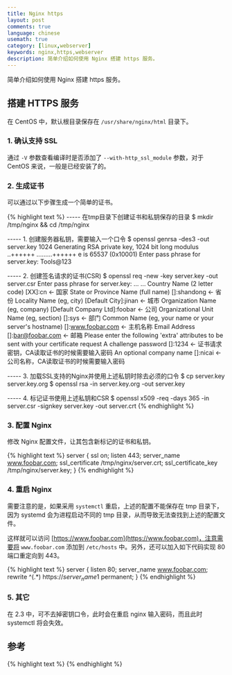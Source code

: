 ```yaml
---
title: Nginx https
layout: post
comments: true
language: chinese
usemath: true
category: [linux,webserver]
keywords: nginx,https,webserver
description: 简单介绍如何使用 Nginx 搭建 https 服务。
---
```


简单介绍如何使用 Nginx 搭建 https 服务。

<!-- more -->

## 搭建 HTTPS 服务

在 CentOS 中，默认根目录保存在 ```/usr/share/nginx/html``` 目录下。

### 1. 确认支持 SSL

通过 ```-V``` 参数查看编译时是否添加了 ```--with-http_ssl_module``` 参数，对于 CentOS 来说，一般是已经安装了的。

### 2. 生成证书

可以通过以下步骤生成一个简单的证书。

{% highlight text %}
----- 在tmp目录下创建证书和私钥保存的目录
$ mkdir /tmp/nginx && cd /tmp/nginx

----- 1. 创建服务器私钥，需要输入一个口令
$ openssl genrsa -des3 -out server.key 1024
Generating RSA private key, 1024 bit long modulus
..++++++
.........++++++
e is 65537 (0x10001)
Enter pass phrase for server.key: Tools@123

----- 2. 创建签名请求的证书(CSR)
$ openssl req -new -key server.key -out server.csr
Enter pass phrase for server.key:
... ...
Country Name (2 letter code) [XX]:cn                                     ← 国家
State or Province Name (full name) []:shandong                           ← 省份
Locality Name (eg, city) [Default City]:jinan                            ← 城市
Organization Name (eg, company) [Default Company Ltd]:foobar             ← 公司
Organizational Unit Name (eg, section) []:sys                            ← 部门
Common Name (eg, your name or your server's hostname) []:www.foobar.com  ← 主机名称
Email Address []:bar@foobar.com                                          ← 邮箱
Please enter the following 'extra' attributes
to be sent with your certificate request
A challenge password []:1234           ← 证书请求密钥，CA读取证书的时候需要输入密码
An optional company name []:nicai      ← 公司名称，CA读取证书的时候需要输入密码

----- 3. 加载SSL支持的Nginx并使用上述私钥时除去必须的口令
$ cp server.key server.key.org
$ openssl rsa -in server.key.org -out server.key

----- 4. 标记证书使用上述私钥和CSR
$ openssl x509 -req -days 365 -in server.csr -signkey server.key -out server.crt
{% endhighlight %}

### 3. 配置 Nginx

修改 Nginx 配置文件，让其包含新标记的证书和私钥。

{% highlight text %}
server {
    ssl on;
    listen 443;
    server_name www.foobar.com;
    ssl_certificate /tmp/nginx/server.crt;
    ssl_certificate_key /tmp/nginx/server.key;
}
{% endhighlight %}

### 4. 重启 Nginx

需要注意的是，如果采用 ```systemctl``` 重启，上述的配置不能保存在 tmp 目录下，因为 systemd 会为进程启动不同的 tmp 目录，从而导致无法查找到上述的配置文件。

这样就可以访问 [https://www.foobar.com](https://www.foobar.com)，注意需要将 ```www.foobar.com``` 添加到 ```/etc/hosts``` 中。另外，还可以加入如下代码实现 80 端口重定向到 443。

{% highlight text %}
server {
    listen 80;
    server_name www.foobar.com;
    rewrite ^(.*) https://$server_name$1 permanent;
}
{% endhighlight %}

### 5. 其它

在 2.3 中，可不去掉密钥口令，此时会在重启 nginx 输入密码，而且此时 systemctl 将会失效。

## 参考

{% highlight text %}
{% endhighlight %}
